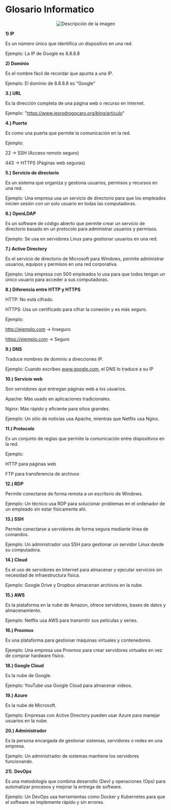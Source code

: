 # Glosario Informatico


<p align="center">
  <img src="([img]img/iso.gif)" alt="Descripción de la imagen">
</p>



**1) IP**


Es un número único que identifica un dispositivo en una red.


 Ejemplo: La IP de Google es 8.8.8.8


**2) Dominio**


Es el nombre fácil de recordar que apunta a una IP.


 Ejemplo: El dominio de 8.8.8.8 es "Google"
 

**3.) URL**


Es la dirección completa de una página web o recurso en Internet.

 
 Ejemplo: "https://www.iesrodrogocaro.org/blog/articulo"

**4.) Puerto**


Es como una puerta que permite la comunicación en la red.

Ejemplo:

22 → SSH (Acceso remoto seguro)

443 → HTTPS (Páginas web seguras)


**5.) Servicio de directorio**


Es un sistema que organiza y gestiona usuarios, permisos y recursos en una red.


 Ejemplo: Una empresa usa un servicio de directorio para que los empleados inicien sesión con un solo usuario en todas las computadoras.


**6.) OpenLDAP**


Es un software de código abierto que permite crear un servicio de directorio basado en un protocolo para administrar usuarios y permisos.


 Ejemplo: Se usa en servidores Linux para gestionar usuarios en una red.


**7.) Active Directory**


Es el servicio de directorio de Microsoft para Windows, permite administrar usuarios, equipos y permisos en una red corporativa.


 Ejemplo: Una empresa con 500 empleados lo usa para que todos tengan un único usuario para acceder a sus computadoras.


**8.) Diferencia entre HTTP y HTTPS**


HTTP: No está cifrado.

HTTPS: Usa un certificado para cifrar la conexión y es más seguro.


 Ejemplo:

 
http://ejemplo.com → Inseguro


https://ejemplo.com → Seguro


**9.) DNS**


Traduce nombres de dominio a direcciones IP.


 Ejemplo: Cuando escribes www.google.com, el DNS lo traduce a su IP


**10.) Servicio web**


Son servidores que entregan páginas web a los usuarios.


Apache: Más usado en aplicaciones tradicionales.


Nginx: Más rápido y eficiente para sitios grandes.


 Ejemplo: Un sitio de noticias usa Apache, mientras que Netflix usa Nginx.

 
**11.) Protocolo**
    
Es un conjunto de reglas que permite la comunicación entre dispositivos en la red.

 
 Ejemplo:
 

HTTP para páginas web


FTP para transferencia de archivos

**12.) RDP**


Permite conectarse de forma remota a un escritorio de Windows.


 Ejemplo: Un técnico usa RDP para solucionar problemas en el ordenador de un empleado sin estar físicamente ahí.


**13.) SSH**


Permite conectarse a servidores de forma segura mediante línea de comandos.


 
Ejemplo: Un administrador usa SSH para gestionar un servidor Linux desde su computadora.


**14.) Cloud**


Es el uso de servidores en Internet para almacenar y ejecutar servicios sin necesidad de infraestructura física.


Ejemplo: Google Drive y Dropbox almacenan archivos en la nube.


**15.) AWS**


Es la plataforma en la nube de Amazon, ofrece servidores, bases de datos y almacenamiento.


Ejemplo: Netflix usa AWS para transmitir sus películas y series.


**16.) Proxmox**

Es una plataforma para gestionar máquinas virtuales y contenedores.


Ejemplo: Una empresa usa Proxmox para crear servidores virtuales en vez de comprar hardware físico.


**18.) Google Cloud**


Es la nube de Google.


Ejemplo: YouTube usa Google Cloud para almacenar videos.


**19.) Azure**


Es la nube de Microsoft.


 Ejemplo: Empresas con Active Directory pueden usar Azure para manejar usuarios en la nube.


**20.) Administrador**


Es la persona encargada de gestionar sistemas, servidores o redes en una empresa.

 
 Ejemplo: Un administrador de sistemas mantiene los servidores funcionando.

**21). DevOps**


Es una metodología que combina desarrollo (Dev) y operaciones (Ops) para automatizar procesos y mejorar la entrega de software.


Ejemplo: Un DevOps usa herramientas como Docker y Kubernetes para que el software se implemente rápido y sin errores.
